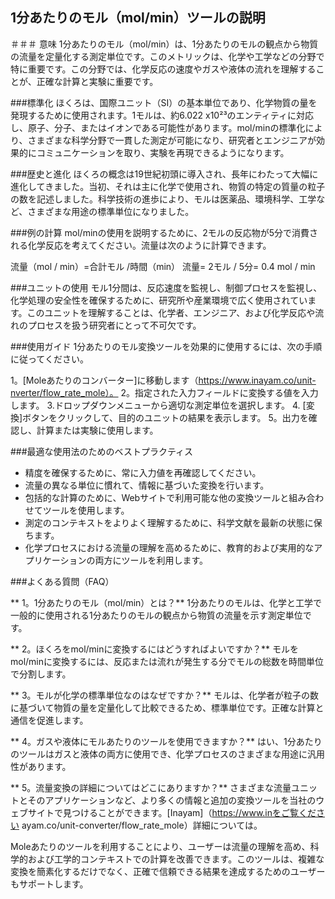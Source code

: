 ## 1分あたりのモル（mol/min）ツールの説明

＃＃＃ 意味
1分あたりのモル（mol/min）は、1分あたりのモルの観点から物質の流量を定量化する測定単位です。このメトリックは、化学や工学などの分野で特に重要です。この分野では、化学反応の速度やガスや液体の流れを理解することが、正確な計算と実験に重要です。

###標準化
ほくろは、国際ユニット（SI）の基本単位であり、化学物質の量を発現するために使用されます。1モルは、約6.022 x10²³のエンティティに対応し、原子、分子、またはイオンである可能性があります。mol/minの標準化により、さまざまな科学分野で一貫した測定が可能になり、研究者とエンジニアが効果的にコミュニケーションを取り、実験を再現できるようになります。

###歴史と進化
ほくろの概念は19世紀初頭に導入され、長年にわたって大幅に進化してきました。当初、それは主に化学で使用され、物質の特定の質量の粒子の数を記述しました。科学技術の進歩により、モルは医薬品、環境科学、工学など、さまざまな用途の標準単位になりました。

###例の計算
mol/minの使用を説明するために、2モルの反応物が5分で消費される化学反応を考えてください。流量は次のように計算できます。

流量（mol / min）=合計モル /時間（min）
流量= 2モル / 5分= 0.4 mol / min

###ユニットの使用
モル1分間は、反応速度を監視し、制御プロセスを監視し、化学処理の安全性を確保するために、研究所や産業環境で広く使用されています。このユニットを理解することは、化学者、エンジニア、および化学反応や流れのプロセスを扱う研究者にとって不可欠です。

###使用ガイド
1分あたりのモル変換ツールを効果的に使用するには、次の手順に従ってください。

1。[Moleあたりのコンバーター]に移動します（https://www.inayam.co/unit-nverter/flow_rate_mole）。
2。指定された入力フィールドに変換する値を入力します。
3.ドロップダウンメニューから適切な測定単位を選択します。
4. [変換]ボタンをクリックして、目的のユニットの結果を表示します。
5。出力を確認し、計算または実験に使用します。

###最適な使用法のためのベストプラクティス
- 精度を確保するために、常に入力値を再確認してください。
- 流量の異なる単位に慣れて、情報に基づいた変換を行います。
- 包括的な計算のために、Webサイトで利用可能な他の変換ツールと組み合わせてツールを使用します。
- 測定のコンテキストをよりよく理解するために、科学文献を最新の状態に保ちます。
- 化学プロセスにおける流量の理解を高めるために、教育的および実用的なアプリケーションの両方にツールを利用します。

###よくある質問（FAQ）

** 1。1分あたりのモル（mol/min）とは？**
1分あたりのモルは、化学と工学で一般的に使用される1分あたりのモルの観点から物質の流量を示す測定単位です。

** 2。ほくろをmol/minに変換するにはどうすればよいですか？**
モルをmol/minに変換するには、反応または流れが発生する分でモルの総数を時間単位で分割します。

** 3。モルが化学の標準単位なのはなぜですか？**
モルは、化学者が粒子の数に基づいて物質の量を定量化して比較できるため、標準単位です。正確な計算と通信を促進します。

** 4。ガスや液体にモルあたりのツールを使用できますか？**
はい、1分あたりのツールはガスと液体の両方に使用でき、化学プロセスのさまざまな用途に汎用性があります。

** 5。流量変換の詳細についてはどこにありますか？**
さまざまな流量ユニットとそのアプリケーションなど、より多くの情報と追加の変換ツールを当社のウェブサイトで見つけることができます。[Inayam]（https://www.inをご覧ください ayam.co/unit-converter/flow_rate_mole）詳細については。

Moleあたりのツールを利用することにより、ユーザーは流量の理解を高め、科学的および工学的コンテキストでの計算を改善できます。このツールは、複雑な変換を簡素化するだけでなく、正確で信頼できる結果を達成するためのユーザーもサポートします。